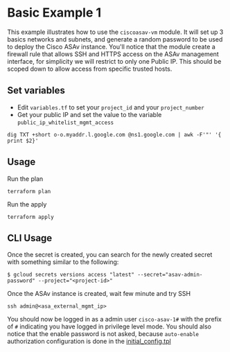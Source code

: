 # Basic Example 1

This example illustrates how to use the `ciscoasav-vm` module. It will set up 3 basics networks and subnets, and generate a random password to be used to deploy the Cisco ASAv instance. You'll notice that the module create a firewall rule that allows SSH and HTTPS access on the ASAv management interface, for simplicity we will restrict to only one Public IP. This should be scoped down to allow access from specific trusted hosts.

## Set variables

- Edit `variables.tf` to set your `project_id` and your `project_number`
- Get your public IP and set the value to the variable `public_ip_whitelist_mgmt_access`

```
dig TXT +short o-o.myaddr.l.google.com @ns1.google.com | awk -F'"' '{ print $2}'
```

## Usage

Run the plan

```
terraform plan
```

Run the apply

```
terraform apply
```

## CLI Usage

Once the secret is created, you can search for the newly created secret with something
similar to the following:

```
$ gcloud secrets versions access "latest" --secret="asav-admin-password" --project="<project-id>"

```

Once the ASAv instance is created, wait few minute and try SSH

```
ssh admin@<asa_external_mgmt_ip>
```

You should now be logged in as a admin user `cisco-asav-1#` with the prefix of `#` indicating you have logged in privilege level mode. You should also notice that the enable password is not asked, because `auto-enable` authorization configuration is done in the [initial_config.tpl](https://github.com/gehoumi/terraform-google-ciscoasav-vm/tree/main/template)
